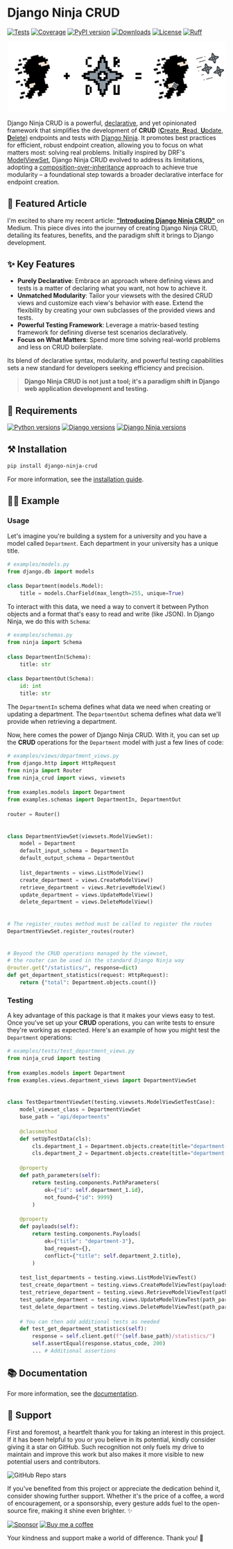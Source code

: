 # Django Ninja CRUD
[![Tests](https://github.com/hbakri/django-ninja-crud/actions/workflows/tests.yml/badge.svg)](https://github.com/hbakri/django-ninja-crud/actions)
[![Coverage](https://img.shields.io/codecov/c/github/hbakri/django-ninja-crud/main.svg?label=coverage&logo=codecov&logoColor=white)](https://codecov.io/gh/hbakri/django-ninja-crud)
[![PyPI version](https://img.shields.io/pypi/v/django-ninja-crud?color=blue&logo=pypi&logoColor=white)](https://pypi.org/project/django-ninja-crud/)
[![Downloads](https://static.pepy.tech/badge/django-ninja-crud/month)](https://pepy.tech/project/django-ninja-crud)
[![License](https://img.shields.io/badge/license-MIT-blue.svg)](https://opensource.org/licenses/MIT)
[![Ruff](https://img.shields.io/endpoint?url=https://raw.githubusercontent.com/astral-sh/ruff/main/assets/badge/v2.json)](https://github.com/astral-sh/ruff)

![Django Ninja CRUD](https://raw.githubusercontent.com/hbakri/django-ninja-crud/main/docs/assets/images/django-ninja-crud-cover.png)

Django Ninja CRUD is a powerful, [declarative](https://en.wikipedia.org/wiki/Declarative_programming), and yet opinionated framework that simplifies the development of **CRUD** ([**C**reate, **R**ead, **U**pdate, **D**elete](https://en.wikipedia.org/wiki/Create,_read,_update_and_delete)) endpoints and tests with [Django Ninja](https://github.com/vitalik/django-ninja).
It promotes best practices for efficient, robust endpoint creation, allowing you to focus on what matters most: solving real problems.
Initially inspired by DRF's [ModelViewSet](https://www.django-rest-framework.org/api-guide/viewsets/#modelviewset), Django Ninja CRUD evolved to address its limitations, adopting a [composition-over-inheritance](https://en.wikipedia.org/wiki/Composition_over_inheritance) approach to achieve true modularity – a foundational step towards a broader declarative interface for endpoint creation.

## 📖 Featured Article
I'm excited to share my recent article: [**"Introducing Django Ninja CRUD"**](https://medium.com/@hbakri/introducing-django-ninja-crud-ee937bd2ea65) on Medium.
This piece dives into the journey of creating Django Ninja CRUD, detailing its features, benefits, and the paradigm shift it brings to Django development.

## ✨ Key Features
- **Purely Declarative**: Embrace an approach where defining views and tests is a matter of declaring what you want, not how to achieve it.
- **Unmatched Modularity**: Tailor your viewsets with the desired CRUD views and customize each view's behavior with ease. Extend the flexibility by creating your own subclasses of the provided views and tests.
- **Powerful Testing Framework**: Leverage a matrix-based testing framework for defining diverse test scenarios declaratively.
- **Focus on What Matters**: Spend more time solving real-world problems and less on CRUD boilerplate.

Its blend of declarative syntax, modularity, and powerful testing capabilities sets a new standard for developers seeking efficiency and precision.

> **Django Ninja CRUD is not just a tool; it's a paradigm shift in Django web application development and testing.**

## 📝 Requirements

[![Python versions](https://img.shields.io/pypi/pyversions/django-ninja-crud.svg?color=306998&label=python&logo=python&logoColor=white)](https://github.com/python/cpython)
[![Django versions](https://img.shields.io/badge/3.2_|_4.1_|_4.2_|_5.0-blue?color=0C4B33&label=django&logo=django&logoColor=white)](https://github.com/django/django)
[![Django Ninja versions](https://img.shields.io/badge/0.21_|_0.22_|_1.0_|_1.1-blue?color=black&label=django-ninja&logo=fastapi&logoColor=white)](https://github.com/vitalik/django-ninja)

## ⚒️ Installation
```bash
pip install django-ninja-crud
```
For more information, see the [installation guide](https://django-ninja-crud.readme.io/docs/02-installation).

## 👨‍🎨 Example
### Usage
Let's imagine you're building a system for a university and you have a model called `Department`. Each department in your university has a unique title.

```python
# examples/models.py
from django.db import models

class Department(models.Model):
    title = models.CharField(max_length=255, unique=True)
```

To interact with this data, we need a way to convert it between Python objects and a format that's easy to read and write (like JSON). In Django Ninja, we do this with `Schema`:

```python
# examples/schemas.py
from ninja import Schema

class DepartmentIn(Schema):
    title: str

class DepartmentOut(Schema):
    id: int
    title: str
```

The `DepartmentIn` schema defines what data we need when creating or updating a department. The `DepartmentOut` schema defines what data we'll provide when retrieving a department.

Now, here comes the power of Django Ninja CRUD. With it, you can set up the **CRUD** operations for the `Department` model with just a few lines of code:

```python
# examples/views/department_views.py
from django.http import HttpRequest
from ninja import Router
from ninja_crud import views, viewsets

from examples.models import Department
from examples.schemas import DepartmentIn, DepartmentOut

router = Router()


class DepartmentViewSet(viewsets.ModelViewSet):
    model = Department
    default_input_schema = DepartmentIn
    default_output_schema = DepartmentOut

    list_departments = views.ListModelView()
    create_department = views.CreateModelView()
    retrieve_department = views.RetrieveModelView()
    update_department = views.UpdateModelView()
    delete_department = views.DeleteModelView()


# The register_routes method must be called to register the routes
DepartmentViewSet.register_routes(router)


# Beyond the CRUD operations managed by the viewset,
# the router can be used in the standard Django Ninja way
@router.get("/statistics/", response=dict)
def get_department_statistics(request: HttpRequest):
    return {"total": Department.objects.count()}
```

### Testing
A key advantage of this package is that it makes your views easy to test. Once you've set up your **CRUD** operations, you can write tests to ensure they're working as expected. Here's an example of how you might test the `Department` operations:

```python
# examples/tests/test_department_views.py
from ninja_crud import testing

from examples.models import Department
from examples.views.department_views import DepartmentViewSet


class TestDepartmentViewSet(testing.viewsets.ModelViewSetTestCase):
    model_viewset_class = DepartmentViewSet
    base_path = "api/departments"

    @classmethod
    def setUpTestData(cls):
        cls.department_1 = Department.objects.create(title="department-1")
        cls.department_2 = Department.objects.create(title="department-2")

    @property
    def path_parameters(self):
        return testing.components.PathParameters(
            ok={"id": self.department_1.id},
            not_found={"id": 9999}
        )

    @property
    def payloads(self):
        return testing.components.Payloads(
            ok={"title": "department-3"},
            bad_request={},
            conflict={"title": self.department_2.title},
        )

    test_list_departments = testing.views.ListModelViewTest()
    test_create_department = testing.views.CreateModelViewTest(payloads)
    test_retrieve_department = testing.views.RetrieveModelViewTest(path_parameters)
    test_update_department = testing.views.UpdateModelViewTest(path_parameters, payloads)
    test_delete_department = testing.views.DeleteModelViewTest(path_parameters)

    # You can then add additional tests as needed
    def test_get_department_statistics(self):
        response = self.client.get(f"{self.base_path}/statistics/")
        self.assertEqual(response.status_code, 200)
        ... # Additional assertions
```

## 📚 Documentation
For more information, see the [documentation](https://django-ninja-crud.readme.io/).

## 🫶 Support
First and foremost, a heartfelt thank you for taking an interest in this project. If it has been helpful to you or you believe in its potential, kindly consider giving it a star on GitHub. Such recognition not only fuels my drive to maintain and improve this work but also makes it more visible to new potential users and contributors.

![GitHub Repo stars](https://img.shields.io/github/stars/hbakri/django-ninja-crud?style=social)

If you've benefited from this project or appreciate the dedication behind it, consider showing further support. Whether it's the price of a coffee, a word of encouragement, or a sponsorship, every gesture adds fuel to the open-source fire, making it shine even brighter. ✨

[![Sponsor](https://img.shields.io/badge/sponsor-donate-pink?logo=github-sponsors&logoColor=white)](https://github.com/sponsors/hbakri)
[![Buy me a coffee](https://img.shields.io/badge/buy_me_a_coffee-donate-pink?logo=buy-me-a-coffee&logoColor=white)](https://www.buymeacoffee.com/hbakri)

Your kindness and support make a world of difference. Thank you! 🙏
